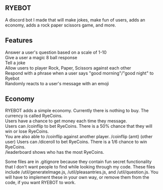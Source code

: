 ## RYEBOT

A discord bot I made that will make jokes, make fun of users, adds an economy, adds a rock paper scissors game, and more.

## Features

Answer a user's question based on a scale of 1-10  
Give a user a magic 8 ball response  
Tell a joke  
Allow users to player Rock, Paper, Scissors against each other  
Respond with a phrase when a user says "good morning"/"good night" to Ryebot  
Randomly reacts to a user's message with an emoji  

## Economy

RYEBOT adds a simple economy. Currently there is nothing to buy. The currency is called RyeCoins.  
Users have a chance to get money each time they message.  
Users can /coinflip to bet RyeCoins. There is a 50% chance that they will win or lose RyeCoins.  
You are also able to /coinflip against another player. /coinflip (amt) (other user)
Users can /diceroll to bet RyeCoins. There is a 1/6 chance to win RyeCoins.  
/leaderboard shows who has the most RyeCoins.  

Some files are in .gitignore because they contain fun secret functionality that I don't want people to find while looking
through my code. These files include /util/generateImage.js, /util/pleasantries.js, and /util/question.js.
You will have to implement these in your own way, or remove them from the code, if you want RYEBOT to work.

